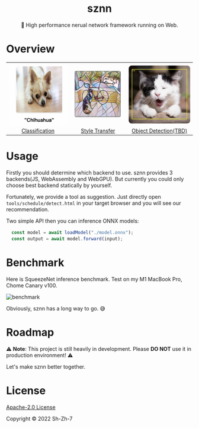 <h1 align="center">sznn</h1>
<p align="center">🚀 High performance nerual network framework running on Web.</p>

# Overview

<table>
  <tr>
    <td align="center">
      <img
           src="./assets/classify.png"
           width="256"
           style="margin-bottom: -4px; border-radius: 8px;"
           alt="classify"
      />
    </td>
    <td align="center">
      <img
           src="./assets/transfer.png"
           width="256"
           style="margin-bottom: -4px; border-radius: 8px;"
           alt="transfer"
           />
    </td>
    <td align="center">
      <img
           src="./assets/detect.png"
           width="256"
           style="margin-bottom: -4px; border-radius: 8px;"
           alt="detect"
           />
    </td>
  </tr>
  <tr>
    <td align="center">
      <a href="./examples/classify/">Classification</a>
    </td>
    <td align="center">
      <a href="./examples/transfer/">Style Transfer</a>
    </td>
    <td align="center">
      <a href=".">Object Detection(TBD)</a>
    </td>
  </tr>
</table>



# Usage

Firstly you should determine which backend to use. sznn provides 3 backends(JS, WebAssembly and WebGPU). But currently you could only choose best backend statically by yourself.

Fortunately, we provide a tool as suggestion. Just directly open `tools/schedule/detect.html` in your target browser and you will see our recommendation.

Two simple API then you can inference ONNX models:

```js
  const model = await loadModel("./model.onnx");
  const output = await model.forward(input);
```



# Benchmark

Here is SqueezeNet inference benchmark. Test on my M1 MacBook Pro, Chome Canary v100.

<img src="/Users/shzh7/rust_proj/sznn/assets/benchmark.png" alt="benchmark" style="width: 800px; height: 330px" />

Obviously, sznn has a long way to go. 😅



# Roadmap

⚠️ **Note**: This project is still heavily in development. Please **DO NOT** use it in production environment! ⚠️

Let's make sznn better together.



# License

[Apache-2.0 License](LICENSE)

Copyright ©️ 2022 Sh-Zh-7
